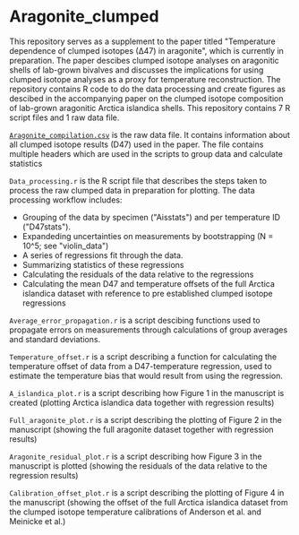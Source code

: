 # Aragonite_clumped
This repository serves as a supplement to the paper titled "Temperature dependence of clumped isotopes (∆47) in aragonite", which is currently in preparation.
The paper descibes clumped isotope analyses on aragonitic shells of lab-grown bivalves and discusses the implications for using clumped isotope analyses as a proxy for temperature reconstruction.
The repository contains R code to do the data processing and create figures as descibed in the accompanying paper on the clumped isotope composition of lab-grown aragonitic Arctica islandica shells.
This repository contains 7 R script files and 1 raw data file.

[`Aragonite_compilation.csv`](Aragonite_clumped/Aragonite_compilation.csv) is the raw data file.
It contains information about all clumped isotope results (D47) used in the paper.
The file contains multiple headers which are used in the scripts to group data and calculate statistics

`Data_processing.r` is the R script file that describes the steps taken to process the raw clumped data in preparation for plotting.
The data processing workflow includes:
- Grouping of the data by specimen ("Aisstats") and per temperature ID ("D47stats").
- Expandeding uncertainties on measurements by bootstrapping (N = 10^5; see "violin_data")
- A series of regressions fit through the data.
- Summarizing statistics of these regressions
- Calculating the residuals of the data relative to the regressions
- Calculating the mean D47 and temperature offsets of the full Arctica islandica dataset with reference to pre established clumped isotope regressions

`Average_error_propagation.r` is a script descibing functions used to propagate errors on measurements through calculations of group averages and standard deviations.

`Temperature_offset.r` is a script describing a function for calculating the temperature offset of data from a D47-temperature regression, used to estimate the temperature bias that would result from using the regression.

`A_islandica_plot.r` is a script describing how Figure 1 in the manuscript is created (plotting Arctica islandica data together with regression results)

`Full_aragonite_plot.r` is a script describing the plotting of Figure 2 in the manuscript (showing the full aragonite dataset together with regression results)

`Aragonite_residual_plot.r` is a script describing how Figure 3 in the manuscript is plotted (showing the residuals of the data relative to the regression results)

`Calibration_offset_plot.r` is a script describing the plotting of Figure 4 in the manuscript (showing the offset of the full Arctica islandica dataset from the clumped isotope temperature calibrations of Anderson et al. and Meinicke et al.)
